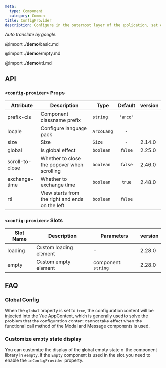 ```yaml
meta:
  type: Component
  category: Common
title: ConfigProvider
description: Configure in the outermost layer of the application, set once, and take effect globally. Generally used to set functions such as internationalized languages.
```

*Auto translate by google.*

@import ./__demo__/basic.md

@import ./__demo__/empty.md

@import ./__demo__/rtl.md

## API


### `<config-provider>` Props

|Attribute|Description|Type|Default|version|
|---|---|---|:---:|:---|
|prefix-cls|Component classname prefix|`string`|`'arco'`||
|locale|Configure language pack|`ArcoLang`|`-`||
|size|Size|`Size`|`-`|2.14.0|
|global|Is global effect|`boolean`|`false`|2.25.0|
|scroll-to-close|Whether to close the popover when scrolling|`boolean`|`false`|2.46.0|
|exchange-time|Whether to exchange time|`boolean`|`true`|2.48.0|
|rtl|View starts from the right and ends on the left|`boolean`|`false`||
### `<config-provider>` Slots

|Slot Name|Description|Parameters|version|
|---|---|---|:---|
|loading|Custom loading element|-|2.28.0|
|empty|Custom empty element|component: `string`|2.28.0|




## FAQ

### Global Config

When the `global` property is set to `true`, the configuration content will be injected into the Vue AppContext, which is generally used to solve the problem that the configuration content cannot take effect when the functional call method of the Modal and Message components is used.

### Customize empty state display

You can customize the display of the global empty state of the component library in `#empty`. If the `Empty` component is used in the slot, you need to enable the `inConfigProvider` property.
